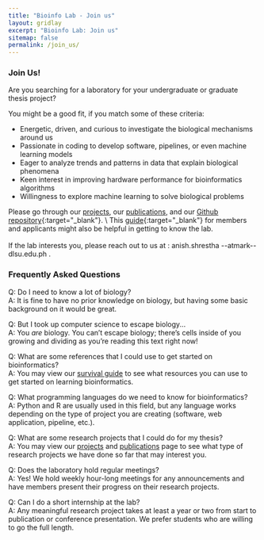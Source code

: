 ```yaml
---
title: "Bioinfo Lab - Join us"
layout: gridlay
excerpt: "Bioinfo Lab: Join us"
sitemap: false
permalink: /join_us/
---
```


### Join Us!
Are you searching for a laboratory for your undergraduate or graduate thesis project?

You might be a good fit, if you match some of these criteria:
- Energetic, driven, and curious to investigate the biological mechanisms around us
- Passionate in coding to develop software, pipelines, or even machine learning models
- Eager to analyze trends and patterns in data that explain biological phenomena
- Keen interest in improving hardware performance for bioinformatics algorithms
- Willingness to explore machine learning to solve biological problems


Please go through our [projects](/projects), our [publications](/publications), and our [Github repository](http://github.com/bioinfodlsu){:target="\_blank"}. \\
This [guide](https://bioinfodlsu.com/bioinfodlsu-survival-guide/intro.html){:target="\_blank"} for members and applicants might also be helpful in getting to know the lab. <br> <br>
If the lab interests you, please reach out to us at : anish.shrestha --atmark-- dlsu.edu.ph .

### Frequently Asked Questions

Q: Do I need to know a lot of biology? <br>
A: It is fine to have no prior knowledge on biology, but having some basic background on it would be great.

Q: But I took up computer science to escape biology... <br>
A: You *are* biology. You can’t escape biology; there’s cells inside of you growing and dividing as you’re reading this text right now!

Q: What are some references that I could use to get started on bioinformatics? <br>
A: You may view our [survival guide](https://bioinfodlsu.com/bioinfodlsu-survival-guide/intro.html) to see what resources you can use to get started on learning bioinformatics.

Q: What programming languages do we need to know for bioinformatics? <br>
A: Python and R are usually used in this field, but any language works depending on the type of project you are creating (software, web application, pipeline, etc.).

Q: What are some research projects that I could do for my thesis? <br>
A: You may view our [projects](/projects) and [publications](/publications) page to see what type of research projects we have done so far that may interest you.

Q: Does the laboratory hold regular meetings? <br>
A: Yes! We hold weekly hour-long meetings for any announcements and have members present their progress on their research projects.

Q: Can I do a short internship at the lab? <br>
A: Any meaningful research project takes at least a year or two from start to publication or conference presentation. We prefer students who are willing to go the full length.
